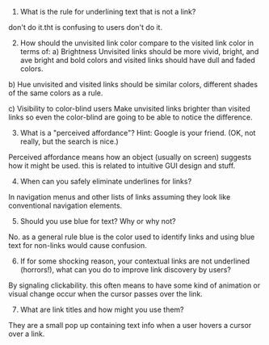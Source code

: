 
1) What is the rule for underlining text that is not a link?

don't do it.tht is confusing to users don't do it.


2) How should the unvisited link color compare to the visited link color in terms of:
  a) Brightness
  Unvisited links should be more vivid, bright, and ave bright and bold colors and visited links should have dull and faded colors.

  b) Hue
  unvisited and visited links should be similar colors, different shades of the same colors as a rule.

  c) Visibility to color-blind users
  Make unvisited links brighter than visited links so even the color-blind are going to be able to notice the difference.


3) What is a "perceived affordance"? Hint: Google is your friend. (OK, not really, but the search is nice.)

Perceived affordance means how an object (usually on screen) suggests how it might be used. this is related to intuitive GUI design and stuff.


4) When can you safely eliminate underlines for links?

In navigation menus and other lists of links assuming they look like conventional navigation elements.


5) Should you use blue for text? Why or why not?

No. as a general rule blue is the color used to identify links and using blue text for non-links would cause confusion.


6) If for some shocking reason, your contextual links are not underlined (horrors!), what can you do to improve link discovery by users?

By signaling clickability. this often means to have some kind of animation or visual change occur when the cursor passes over the link.


7) What are link titles and how might you use them?

They are a small pop up containing text info when a user hovers a cursor over a link.
